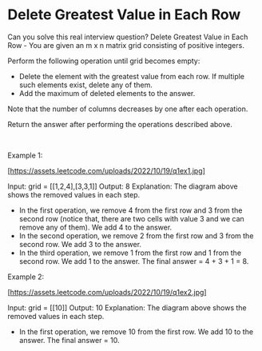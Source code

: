 # Delete Greatest Value in Each Row

Can you solve this real interview question? Delete Greatest Value in Each Row - You are given an m x n matrix grid consisting of positive integers.

Perform the following operation until grid becomes empty:

 * Delete the element with the greatest value from each row. If multiple such elements exist, delete any of them.
 * Add the maximum of deleted elements to the answer.

Note that the number of columns decreases by one after each operation.

Return the answer after performing the operations described above.

 

Example 1:

[https://assets.leetcode.com/uploads/2022/10/19/q1ex1.jpg]


Input: grid = [[1,2,4],[3,3,1]]
Output: 8
Explanation: The diagram above shows the removed values in each step.
- In the first operation, we remove 4 from the first row and 3 from the second row (notice that, there are two cells with value 3 and we can remove any of them). We add 4 to the answer.
- In the second operation, we remove 2 from the first row and 3 from the second row. We add 3 to the answer.
- In the third operation, we remove 1 from the first row and 1 from the second row. We add 1 to the answer.
The final answer = 4 + 3 + 1 = 8.


Example 2:

[https://assets.leetcode.com/uploads/2022/10/19/q1ex2.jpg]


Input: grid = [[10]]
Output: 10
Explanation: The diagram above shows the removed values in each step.
- In the first operation, we remove 10 from the first row. We add 10 to the answer.
The final answer = 10.